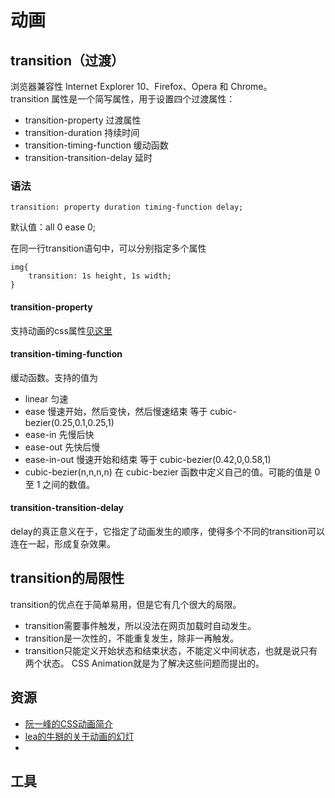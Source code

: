 # 动画
## transition（过渡）
浏览器兼容性 Internet Explorer 10、Firefox、Opera 和 Chrome。    
transition 属性是一个简写属性，用于设置四个过渡属性：
* transition-property 过渡属性
* transition-duration 持续时间
* transition-timing-function 缓动函数
* transition-transition-delay 延时

### 语法
```
transition: property duration timing-function delay;
```
默认值：all 0 ease 0;    

在同一行transition语句中，可以分别指定多个属性
```
img{
    transition: 1s height, 1s width;
}
```

#### transition-property
支持动画的css属性[见这里](http://oli.jp/2010/css-animatable-properties/)

#### transition-timing-function
缓动函数。支持的值为
* linear 匀速
* ease 慢速开始，然后变快，然后慢速结束 等于 cubic-bezier(0.25,0.1,0.25,1)
* ease-in 先慢后快
* ease-out 先快后慢
* ease-in-out 慢速开始和结束 等于 cubic-bezier(0.42,0,0.58,1)
* cubic-bezier(n,n,n,n) 在 cubic-bezier 函数中定义自己的值。可能的值是 0 至 1 之间的数值。

#### transition-transition-delay
delay的真正意义在于，它指定了动画发生的顺序，使得多个不同的transition可以连在一起，形成复杂效果。

## transition的局限性
transition的优点在于简单易用，但是它有几个很大的局限。
* transition需要事件触发，所以没法在网页加载时自动发生。
* transition是一次性的，不能重复发生，除非一再触发。
* transition只能定义开始状态和结束状态，不能定义中间状态，也就是说只有两个状态。
CSS Animation就是为了解决这些问题而提出的。

## 资源
* [阮一峰的CSS动画简介](http://www.ruanyifeng.com/blog/2014/02/css_transition_and_animation.html)
* [lea的牛掰的关于动画的幻灯](http://lea.verou.me/css-4d/)
* [](http://leaverou.github.io/animatable/)

## 工具


